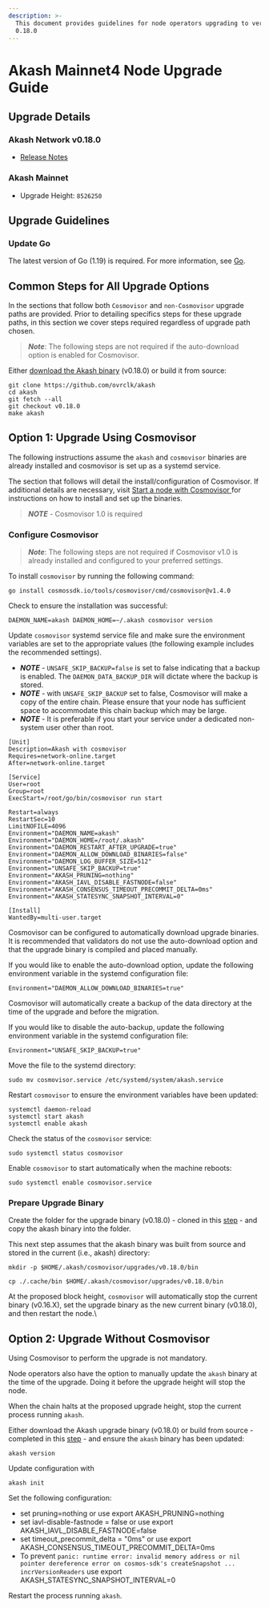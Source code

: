 ```yaml
---
description: >-
  This document provides guidelines for node operators upgrading to version
  0.18.0
---
```


# Akash Mainnet4 Node Upgrade Guide

## Upgrade Details

### Akash Network v0.18.0

* [Release Notes](https://github.com/ovrclk/akash/releases/tag/v0.18.0)

### Akash Mainnet

* Upgrade Height: `8526250`

## Upgrade Guidelines

### Update Go

The latest version of Go (1.19) is required. For more information, see [Go](https://golang.org/).

## Common Steps for All Upgrade Options

In the sections that follow both `Cosmovisor` and `non-Cosmovisor` upgrade paths are provided. Prior to detailing specifics steps for these upgrade paths, in this section we cover steps required regardless of upgrade path chosen.

> _**Note**_: The following steps are not required if the auto-download option is enabled for Cosmovisor.

Either [download the Akash binary](https://github.com/ovrclk/akash/releases/tag/v0.18.0) (v0.18.0) or build it from source:

```
git clone https://github.com/ovrclk/akash
cd akash
git fetch --all
git checkout v0.18.0
make akash
```

## Option 1: Upgrade Using Cosmovisor

The following instructions assume the `akash` and `cosmovisor` binaries are already installed and cosmovisor is set up as a systemd service.

The section that follows will detail the install/configuration of Cosmovisor. If additional details are necessary, visit [Start a node with Cosmovisor ](https://github.com/ovrclk/docs/blob/anil/v3-instructions/guides/node/cosmovisor.md)for instructions on how to install and set up the binaries.

> _**NOTE**_ - Cosmovisor 1.0 is required

### Configure Cosmovisor

> _**Note**_: The following steps are not required if Cosmovisor v1.0 is already installed and configured to your preferred settings.

To install `cosmovisor` by running the following command:

```
go install cosmossdk.io/tools/cosmovisor/cmd/cosmovisor@v1.4.0 
```

Check to ensure the installation was successful:

```
DAEMON_NAME=akash DAEMON_HOME=~/.akash cosmovisor version
```

Update `cosmovisor` systemd service file and make sure the environment variables are set to the appropriate values (the following example includes the recommended settings).

* _**NOTE**_ - `UNSAFE_SKIP_BACKUP=false` is set to false indicating that a backup is enabled. The `DAEMON_DATA_BACKUP_DIR` will dictate where the backup is stored.
* _**NOTE**_ - with `UNSAFE_SKIP_BACKUP` set to false, Cosmovisor will make a copy of the entire chain. Please ensure that your node has sufficient space to accommodate this chain backup which may be large.
* _**NOTE**_ - It is preferable if you start your service under a dedicated non-system user other than root.

```
[Unit]
Description=Akash with cosmovisor
Requires=network-online.target
After=network-online.target

[Service]
User=root
Group=root
ExecStart=/root/go/bin/cosmovisor run start

Restart=always
RestartSec=10
LimitNOFILE=4096
Environment="DAEMON_NAME=akash"
Environment="DAEMON_HOME=/root/.akash"
Environment="DAEMON_RESTART_AFTER_UPGRADE=true"
Environment="DAEMON_ALLOW_DOWNLOAD_BINARIES=false"
Environment="DAEMON_LOG_BUFFER_SIZE=512"
Environment="UNSAFE_SKIP_BACKUP=true"
Environment="AKASH_PRUNING=nothing"
Environment="AKASH_IAVL_DISABLE_FASTNODE=false"
Environment="AKASH_CONSENSUS_TIMEOUT_PRECOMMIT_DELTA=0ms"
Environment="AKASH_STATESYNC_SNAPSHOT_INTERVAL=0"

[Install]
WantedBy=multi-user.target
```

Cosmovisor can be configured to automatically download upgrade binaries. It is recommended that validators do not use the auto-download option and that the upgrade binary is compiled and placed manually.

If you would like to enable the auto-download option, update the following environment variable in the systemd configuration file:

```
Environment="DAEMON_ALLOW_DOWNLOAD_BINARIES=true"
```

Cosmovisor will automatically create a backup of the data directory at the time of the upgrade and before the migration.

If you would like to disable the auto-backup, update the following environment variable in the systemd configuration file:

```
Environment="UNSAFE_SKIP_BACKUP=true"
```

Move the file to the systemd directory:

```
sudo mv cosmovisor.service /etc/systemd/system/akash.service
```

Restart `cosmovisor` to ensure the environment variables have been updated:

```
systemctl daemon-reload
systemctl start akash
systemctl enable akash
```

Check the status of the `cosmovisor` service:

```
sudo systemctl status cosmovisor
```

Enable `cosmovisor` to start automatically when the machine reboots:

```
sudo systemctl enable cosmovisor.service
```

### Prepare Upgrade Binary

Create the folder for the upgrade binary (v0.18.0) - cloned in this [step](akash-mainnet4-node-upgrade-guide.md#common-steps-for-all-upgrade-options) - and copy the akash binary into the folder.

This next step assumes that the akash binary was built from source and stored in the current (i.e., akash) directory:

```
mkdir -p $HOME/.akash/cosmovisor/upgrades/v0.18.0/bin

cp ./.cache/bin $HOME/.akash/cosmovisor/upgrades/v0.18.0/bin
```

At the proposed block height, `cosmovisor` will automatically stop the current binary (v0.16.X), set the upgrade binary as the new current binary (v0.18.0), and then restart the node.\\

## Option 2: Upgrade Without Cosmovisor

Using Cosmovisor to perform the upgrade is not mandatory.

Node operators also have the option to manually update the `akash` binary at the time of the upgrade. Doing it before the upgrade height will stop the node.

When the chain halts at the proposed upgrade height, stop the current process running `akash`.

Either download the Akash upgrade binary (v0.18.0) or build from source - completed in this [step](akash-mainnet4-node-upgrade-guide.md#common-steps-for-all-upgrade-options) - and ensure the `akash` binary has been updated:

```
akash version
```

Update configuration with

```
akash init
```

Set the following configuration:

* set pruning=nothing or use export AKASH\_PRUNING=nothing
* set iavl-disable-fastnode = false or use export AKASH\_IAVL\_DISABLE\_FASTNODE=false
* set timeout\_precommit\_delta = "0ms" or use export AKASH\_CONSENSUS\_TIMEOUT\_PRECOMMIT\_DELTA=0ms
* To prevent `panic: runtime error: invalid memory address or nil pointer dereference error on cosmos-sdk's createSnapshot ... incrVersionReaders` use export AKASH\_STATESYNC\_SNAPSHOT\_INTERVAL=0

Restart the process running `akash`.
